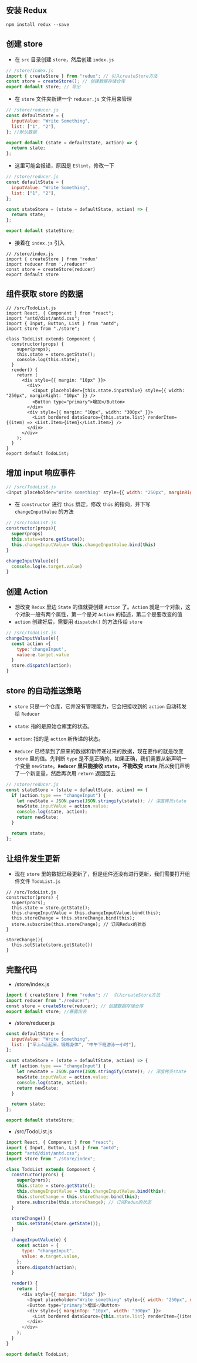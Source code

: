 ## 安装 Redux

```
npm install redux --save
```

## 创建 store

- 在 `src` 目录创建 `store`，然后创建 `index.js`

```js
// /store/index.js
import { createStore } from "redux"; // 引入createStore方法
const store = createStore(); // 创建数据存储仓库
export default store; // 导出
```

- 在 `store` 文件夹新建一个 `reducer.js` 文件用来管理

```js
// /store/reducer.js
const defaultState = {
  inputValue: "Write Something",
  list: ["1", "2"],
}; //默认数据

export default (state = defaultState, action) => {
  return state;
};
```

- 这里可能会报错，原因是 `ESlint`，修改一下

```js
// /store/reducer.js
const defaultState = {
  inputValue: "Write Something",
  list: ["1", "2"],
};

const stateStore = (state = defaultState, action) => {
  return state;
};

export default stateStore;
```

- 接着在 `index.js` 引入

```js{2,3}
// /store/index.js
import { createStore } from 'redux'
import reducer from './reducer'
const store = createStore(reducer)
export default store
```

## 组件获取 store 的数据

```js{10-11,17,21}
// /src/TodoList.js
import React, { Component } from "react";
import "antd/dist/antd.css";
import { Input, Button, List } from "antd";
import store from "./store";

class TodoList extends Component {
  constructor(props) {
    super(props);
    this.state = store.getState();
    console.log(this.state);
  }
  render() {
    return (
      <div style={{ margin: "10px" }}>
        <div>
          <Input placeholder={this.state.inputValue} style={{ width: "250px", marginRight: "10px" }} />
          <Button type="primary">增加</Button>
        </div>
        <div style={{ margin: "10px", width: "300px" }}>
          <List bordered dataSource={this.state.list} renderItem={(item) => <List.Item>{item}</List.Item>} />
        </div>
      </div>
    );
  }
}
export default TodoList;
```

## 增加 input 响应事件

```js
// /src/TodoList.js
<Input placeholder="Write something" style={{ width: "250px", marginRight: "10px" }} onChange={this.changeInputValue} />
```

- 在 `constructor` 进行 `this` 绑定，修改 `this` 的指向，并下写 `changeInputValue` 的方法

```js
// /src/TodoList.js
constructor(props){
  super(props)
  this.state=store.getState();
  this.changeInputValue= this.changeInputValue.bind(this)
}

changeInputValue(e){
  console.log(e.target.value)
}
```

## 创建 Action

- 想改变 `Redux` 里边 `State` 的值就要创建 `Action` 了。`Action` 就是一个对象，这个对象一般有两个属性，第一个是对 `Action` 的描述，第二个是要改变的值
- `action` 创建好后，需要用 `dispatch()` 的方法传给 `store`

```js
// /src/TodoList.js
changeInputValue(e){
  const action ={
    type:'changeInput',
    value:e.target.value
  }
  store.dispatch(action);
}
```

## store 的自动推送策略

- `store` 只是一个仓库，它并没有管理能力，它会把接收到的 `action` 自动转发给 `Reducer`
- `state`: 指的是原始仓库里的状态。
- `action`: 指的是 `action` 新传递的状态。

- `Reducer` 已经拿到了原来的数据和新传递过来的数据，现在要作的就是改变 `store` 里的值。先判断 `type` 是不是正确的，如果正确，我们需要从新声明一个变量 `newState`。**`Reducer` 里只能接收 `state`，不能改变 `state`**,所以我们声明了一个新变量，然后再次用 `return` 返回回去

```js
// /store/reducer.js
const stateStore = (state = defaultState, action) => {
  if (action.type === "changeInput") {
    let newState = JSON.parse(JSON.stringify(state)); // 深度拷贝state
    newState.inputValue = action.value;
    console.log(state, action);
    return newState;
  }

  return state;
};
```

## 让组件发生更新

- 现在 `store` 里的数据已经更新了，但是组件还没有进行更新，我们需要打开组件文件 `TodoList.js`

```js{5,6,9-11}
// /src/TodoList.js
constructor(prors) {
  super(prors);
  this.state = store.getState();
  this.changeInputValue = this.changeInputValue.bind(this);
  this.storeChange = this.storeChange.bind(this);
  store.subscribe(this.storeChange); // 订阅Redux的状态
}

storeChange(){
  this.setState(store.getState())
}
```

## 完整代码

- /store/index.js

```js
import { createStore } from "redux"; //  引入createStore方法
import reducer from "./reducer";
const store = createStore(reducer); // 创建数据存储仓库
export default store; //暴露出去
```

- /store/reducer.js

```js
const defaultState = {
  inputValue: "Write Something",
  list: ["早上4点起床，锻炼身体", "中午下班游泳一小时"],
};

const stateStore = (state = defaultState, action) => {
  if (action.type === "changeInput") {
    let newState = JSON.parse(JSON.stringify(state)); // 深度拷贝state
    newState.inputValue = action.value;
    console.log(state, action);
    return newState;
  }

  return state;
};

export default stateStore;
```

- /src/TodoList.js

```js
import React, { Component } from "react";
import { Input, Button, List } from "antd";
import "antd/dist/antd.css";
import store from "./store/index";

class TodoList extends Component {
  constructor(prors) {
    super(prors);
    this.state = store.getState();
    this.changeInputValue = this.changeInputValue.bind(this);
    this.storeChange = this.storeChange.bind(this);
    store.subscribe(this.storeChange); // 订阅Redux的状态
  }

  storeChange() {
    this.setState(store.getState());
  }

  changeInputValue(e) {
    const action = {
      type: "changeInput",
      value: e.target.value,
    };
    store.dispatch(action);
  }

  render() {
    return (
      <div style={{ margin: "10px" }}>
        <Input placeholder="Write something" style={{ width: "250px", marginRight: "10px" }} onChange={this.changeInputValue} />
        <Button type="primary">增加</Button>
        <div style={{ marginTop: "10px", width: "300px" }}>
          <List bordered dataSource={this.state.list} renderItem={(item) => <List.Item>{item}</List.Item>} />
        </div>
      </div>
    );
  }
}

export default TodoList;
```
